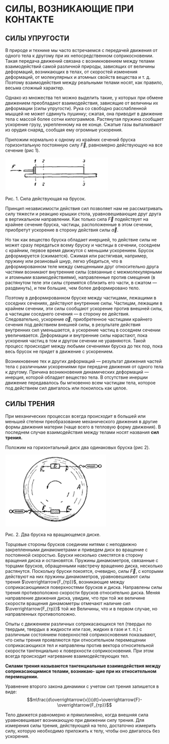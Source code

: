 # СИЛЫ, ВОЗНИКАЮЩИЕ ПРИ КОНТАКТЕ
## __СИЛЫ УПРУГОСТИ__
В природе и технике мы часто встречаемся с передачей движения от одного тела к другому при их непосредственном соприкосновении. Такая передача движений связана с возникновением между телами взаимодействий самой различной природы, зависящих от величины деформаций, возникающих в телах, от скоростей изменения деформаций, от молекулярных и атомных свойств вещества и т. д. Поэтому взаимодействия между реальными телами носят, как правило, весьма сложный характер.

Однако из множества тел можно выделить такие, у которых при обмене движением преобладают взаимодействия, зависящие от величины их деформации (силы упругости). Рука со свободно расслабленной мышцей не может сдвинуть пушинку; сжатая, она приводит в движение тела с массой более сотни килограммов. Растянутая пружина сообщает ускорение грузу, укрепленному на ее конце. Сжатые газы выталкивают из орудия снаряд, сообщая ему огромные ускорения. 

Приложим нормально к одному из крайних сечений бруска горизонтальную постоянную силу $\overrightarrow{F}$, равномерно действующую на все сечение (рис 1).

![](images/изображение_2024-03-23_175312146.png)

Рис. 1. Сила действующая на брусок.

Принцип независимости действия сил позволяет нам не рассматривать силу тяжести и реакцию крышки стола, уравновешивающие друг друга в вертикальном направлении. Как только сила $\overrightarrow{F}$ подействует на крайнее сечение бруска, частицы, расположенные в этом сечении, приобретут ускорение в сторону действия силы $\overrightarrow{a}$.

Но так как вещество бруска обладает инерцией, то действие силы не может сразу передаться всему бруску и частицы в сечении, соседнем с крайним, первое время движутся с меньшим ускорением. Брусок деформируется (сжимается). Сжимая или растягивая, например, пружину или резиновый шнур, легко убедиться, что в деформированном теле между смещенными друг относительно друга частями возникают внутренние силы (связанные с межмолекулярными и атомными взаимодействиями), направленные против смещения (в растянутом теле эти силы стремятся сблизить его части, в сжатом — раздвинуть), и тем большие, чем более деформировано тело. 

Поэтому в деформированном бруске между частицами, лежащими в соседних сечениях, действуют внутренние силы. Частицам, лежащим в крайнем сечении, эти силы сообщают ускорение против внешней силы, а частицам соседнего сечения — в сторону ее действия. Следовательно, ускорение $\overrightarrow{a}$, приобретенное частицами крайнего сечения под действием внешней силы, в результате действия внутренних сил уменьшается, а ускорение частиц в соседнем сечении увеличивается. Деформации и внутренние силы нарастают, пока ускорения частиц в том и другом сечении не уравняются. Такой процесс происходит между любыми сечениями бруска до тех пор, пока весь брусок не придет в движение с ускорением.

Возникновение тех и других деформаций — результат движения частей тела с различными ускорениями при передаче движения от одного тела к другому. Причина возникновения динамических деформаций — инерция, которой обладает вещество тела. В отсутствие инерции движение передавалось бы мгновенно всем частицам тела, которое под действием сил двигалось или покоилось как целое. 

## __СИЛЫ ТРЕНИЯ__
При механических процессах всегда происходит в большей или меньшей степени преобразование механического движения в другие формы движения материи (чаще всего в тепловую форму движения). В последнем случае взаимодействия между телами носят названия __сил трения.__

Положим на горизонтальный диск два одинаковых бруска (рис 2). 

![](images/изображение_2024-03-23_180834068.png)

Рис. 2. Два бруска на вращающемся диске.

Торцовые стороны брусков соединим нитями с неподвижно закрепленными динамометрами и приведем диск во вращение с постоянной скоростью. Бруски несколько сместятся в сторону вращения диска и остановятся. Пружины динамометров, связанные с торцами брусков, обращенными навстречу вращению диска, несколько растянутся. Поскольку бруски покоятся, очевидно, силы $\overrightarrow{F}$, с которыми действуют на них пружины динамометров, уравновешивают силы трения $\overrightarrow{F_{тр}}$, возникающие между соприкасающимися поверхностями брусков и диска. Направлены силы трения противоположно скорости брусков относительно диска. Меняя направление движения диска, увидим, что при той же величине скорости вращения динамометры отмечают наличие сил $\overrightarrow{F_{тр}}$ той же
Величины, что и в первом случае, но направленных противоположно. 

Опыты с движением различных соприкасающихся тел (твердых по твердым, твердых в жидкости или газе, жидких в газе и т. п.) с различным состоянием поверхностей соприкосновения показывают, что силы трения проявляются при относительном перемещении соприкасающихся тел и направлены против вектора относительной скорости тангенциально к поверхности соприкосновения. При этом всегда происходит нагревание взаимодействующих тел. 

__Силами трения называются тангенциальные взаимодействия между соприкасающимися телами, возникаю- щие при их относительном перемещении.__

Уравнение второго закона динамики с учетом сил трения запишется в виде: 
$$m\frac{d\overrightarrow{v}}{dt}=\overrightarrow{F}-\overrightarrow{F_{тр}}$$

Тело движется равномерно и прямолинейно, когда внешняя сила уравновешивает возникающую при движении силу трения. Для измерения силы трения, действующей на тело, достаточно измерить силу, которую необходимо приложить к телу, чтобы оно двигалось без ускорения. 
